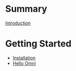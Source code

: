 # Summary

[Introduction](README.md)

# Getting Started

- [Installation](./getting-started/installation.md)
- [Hello Omni](./getting-started/hello-omni.md)